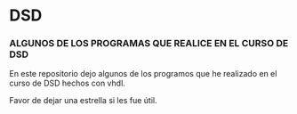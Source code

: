 # DSD
### ALGUNOS DE LOS PROGRAMAS QUE REALICE EN EL CURSO DE DSD

En este repositorio dejo algunos de los programos que he realizado en el curso de DSD hechos con vhdl.

Favor de dejar una estrella si les fue útil.